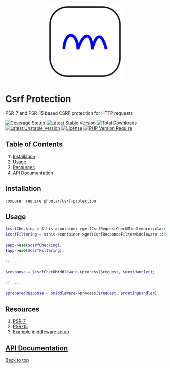 <p align="center">
    <img width="240" src="./phpolar.svg" />
</p>

# Csrf Protection

PSR-7 and PSR-15 based CSRF protection for HTTP requests

[![Coverage Status](https://coveralls.io/repos/github/phpolar/csrf-protection/badge.svg?branch=main)](https://coveralls.io/github/phpolar/csrf-protection?branch=main) [![Latest Stable Version](http://poser.pugx.org/phpolar/csrf-protection/v)](https://packagist.org/packages/phpolar/csrf-protection) [![Total Downloads](http://poser.pugx.org/phpolar/csrf-protection/downloads)](https://packagist.org/packages/phpolar/csrf-protection) [![Latest Unstable Version](http://poser.pugx.org/phpolar/csrf-protection/v/unstable)](https://packagist.org/packages/phpolar/csrf-protection) [![License](http://poser.pugx.org/phpolar/csrf-protection/license)](https://packagist.org/packages/phpolar/csrf-protection) [![PHP Version Require](http://poser.pugx.org/phpolar/csrf-protection/require/php)](https://packagist.org/packages/phpolar/csrf-protection)

## Table of Contents

1. [Installation](#installation)
1. [Usage](#usage)
1. [Resources](#resources)
1. [API Documentation](#api-documentation)

## Installation

```bash
composer require phpolar/csrf-protection
```

## Usage

```php
$csrfChecking = $this->container->get(CsrfRequestCheckMiddleware::class);
$csrfFiltering = $this->container->get(CsrfResponseFilterMiddleware::class);

$app->use($csrfChecking);
$app->use($csrfFiltering);

// ...

$response = $csrfCheckMiddleware->process($request, $nextHandler);

// ...

$preparedResponse = $middleWare->process($request, $routingHandler);
```

## Resources

1. [PSR-7](https://www.php-fig.org/psr/psr-7/)
1. [PSR-15](https://www.php-fig.org/psr/psr-15/)
1. [Example middleware setup](https://www.php-fig.org/psr/psr-15/meta/#63-example-interface-interactions)

## [API Documentation](https://phpolar.github.io/csrf-protection/)

[Back to top](#csrf-protection)
